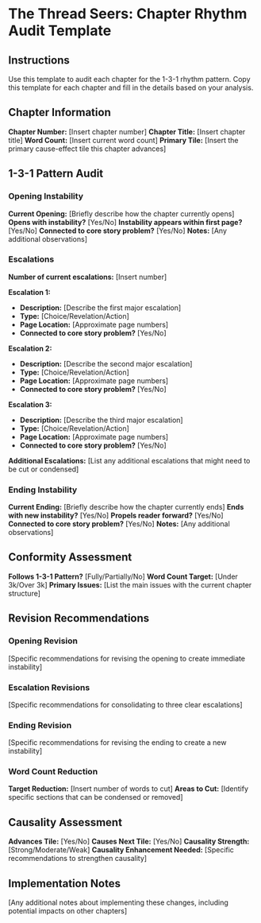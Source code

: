 # The Thread Seers: Chapter Rhythm Audit Template

## Instructions
Use this template to audit each chapter for the 1-3-1 rhythm pattern. Copy this template for each chapter and fill in the details based on your analysis.

## Chapter Information
**Chapter Number:** [Insert chapter number]
**Chapter Title:** [Insert chapter title]
**Word Count:** [Insert current word count]
**Primary Tile:** [Insert the primary cause-effect tile this chapter advances]

## 1-3-1 Pattern Audit

### Opening Instability
**Current Opening:** [Briefly describe how the chapter currently opens]
**Opens with instability?** [Yes/No]
**Instability appears within first page?** [Yes/No]
**Connected to core story problem?** [Yes/No]
**Notes:** [Any additional observations]

### Escalations
**Number of current escalations:** [Insert number]

**Escalation 1:**
- **Description:** [Describe the first major escalation]
- **Type:** [Choice/Revelation/Action]
- **Page Location:** [Approximate page numbers]
- **Connected to core story problem?** [Yes/No]

**Escalation 2:**
- **Description:** [Describe the second major escalation]
- **Type:** [Choice/Revelation/Action]
- **Page Location:** [Approximate page numbers]
- **Connected to core story problem?** [Yes/No]

**Escalation 3:**
- **Description:** [Describe the third major escalation]
- **Type:** [Choice/Revelation/Action]
- **Page Location:** [Approximate page numbers]
- **Connected to core story problem?** [Yes/No]

**Additional Escalations:** [List any additional escalations that might need to be cut or condensed]

### Ending Instability
**Current Ending:** [Briefly describe how the chapter currently ends]
**Ends with new instability?** [Yes/No]
**Propels reader forward?** [Yes/No]
**Connected to core story problem?** [Yes/No]
**Notes:** [Any additional observations]

## Conformity Assessment
**Follows 1-3-1 Pattern?** [Fully/Partially/No]
**Word Count Target:** [Under 3k/Over 3k]
**Primary Issues:** [List the main issues with the current chapter structure]

## Revision Recommendations

### Opening Revision
[Specific recommendations for revising the opening to create immediate instability]

### Escalation Revisions
[Specific recommendations for consolidating to three clear escalations]

### Ending Revision
[Specific recommendations for revising the ending to create a new instability]

### Word Count Reduction
**Target Reduction:** [Insert number of words to cut]
**Areas to Cut:** [Identify specific sections that can be condensed or removed]

## Causality Assessment
**Advances Tile:** [Yes/No]
**Causes Next Tile:** [Yes/No]
**Causality Strength:** [Strong/Moderate/Weak]
**Causality Enhancement Needed:** [Specific recommendations to strengthen causality]

## Implementation Notes
[Any additional notes about implementing these changes, including potential impacts on other chapters]

